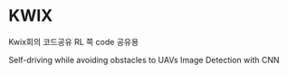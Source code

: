 # KWIX
Kwix회의 코드공유
RL 쪽 code 공유용

Self-driving while avoiding obstacles to UAVs
Image Detection with CNN
